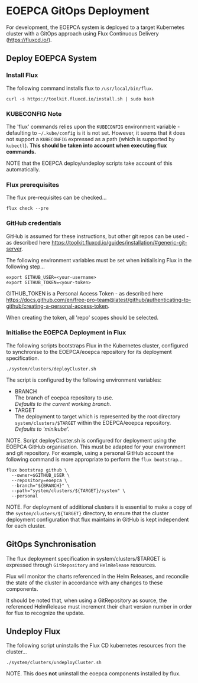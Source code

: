 # EOEPCA GitOps Deployment

For development, the EOEPCA system is deployed to a target Kubernetes cluster with a GitOps approach using Flux Continuous Delivery (https://fluxcd.io/).

## Deploy EOEPCA System

### Install Flux

The following command installs flux to `/usr/local/bin/flux`.

```
curl -s https://toolkit.fluxcd.io/install.sh | sudo bash
```

### KUBECONFIG Note

The 'flux' commands relies upon the `KUBECONFIG` environment variable - defaulting to `~/.kube/config` is it is not set. However, it seems that it does not support a `KUBECONFIG` expressed as a path (which is supported by `kubectl`). **This should be taken into account when executing flux commands.**

NOTE that the EOEPCA deploy/undeploy scripts take account of this automatically.

### Flux prerequisites

The flux pre-requisites can be checked...

```
flux check --pre
```

### GitHub credentials

GitHub is assumed for these instructions, but other git repos can be used - as described here https://toolkit.fluxcd.io/guides/installation/#generic-git-server.

The following environment variables must be set when initialising Flux in the following step...
```
export GITHUB_USER=<your-username>
export GITHUB_TOKEN=<your-token>
```

GITHUB_TOKEN is a Personal Access Token - as described here https://docs.github.com/en/free-pro-team@latest/github/authenticating-to-github/creating-a-personal-access-token.

When creating the token, all 'repo' scopes should be selected.

### Initialise the EOEPCA Deployment in Flux

The following scripts bootstraps Flux in the Kubernetes cluster, configured to synchronise to the EOEPCA/eoepca repository for its deployment specification.

```
./system/clusters/deployCluster.sh
```

The script is configured by the following environment variables:
* BRANCH<br>
  The branch of eoepca repository to use.<br>
  *Defaults to the current working branch.*
* TARGET<br>
  The deployment to target which is represented by the root directory `system/clusters/$TARGET` within the EOEPCA/eoepca repository.<br>
  *Defaults to 'minikube'.*

NOTE. Script deployCluster.sh is configured for deployment using the EOEPCA GitHub organisation. This must be adapted for your environment and git repository. For example, using a personal GitHub account the following command is more appropriate to perform the `flux bootstrap`...
```
flux bootstrap github \
  --owner=$GITHUB_USER \
  --repository=eoepca \
  --branch="${BRANCH}" \
  --path="system/clusters/${TARGET}/system" \
  --personal
```

NOTE. For deployment of additional clusters it is essential to make a copy of the `system/clusters/${TARGET}` directory, to ensure that the cluster deployment configuration that flux maintains in GitHub is kept independent for each cluster.

## GitOps Synchronisation

The flux deployment specification in system/clusters/$TARGET is expressed through `GitRepository` and `HelmRelease` resources.

Flux will monitor the charts referenced in the Helm Releases, and reconcile the state of the cluster in accordance with any changes to these components.

It should be noted that, when using a GitRepository as source, the referenced HelmRelease must increment their chart version number in order for flux to recognize the update.

## Undeploy Flux

The following script uninstalls the Flux CD kubernetes resources from the cluster...
```
./system/clusters/undeployCluster.sh
```

NOTE. This does **not** uninstall the eoepca components installed by flux.

